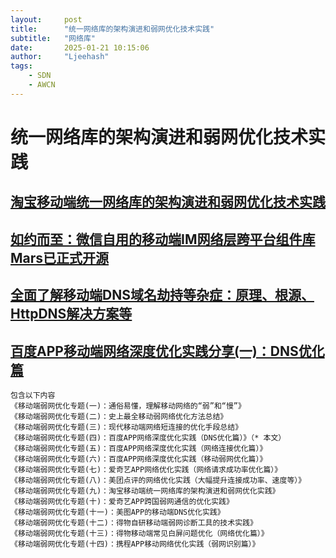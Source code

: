 ```yaml
---
layout:     post
title:      "统一网络库的架构演进和弱网优化技术实践"
subtitle:   "网络库"
date:       2025-01-21 10:15:06
author:     "Ljeehash"
tags:
    - SDN
    - AWCN
---
```





# 统一网络库的架构演进和弱网优化技术实践

## [淘宝移动端统一网络库的架构演进和弱网优化技术实践](https://cloud.tencent.com/developer/article/2346710)

## [如约而至：微信自用的移动端IM网络层跨平台组件库Mars已正式开源](http://www.52im.net/thread-4359-1-1.html)

## [全面了解移动端DNS域名劫持等杂症：原理、根源、HttpDNS解决方案等](http://www.52im.net/thread-2121-1-1.html)

## [百度APP移动端网络深度优化实践分享(一)：DNS优化篇](http://www.52im.net/thread-2472-1-1.html)

```
包含以下内容
《移动端弱网优化专题(一)：通俗易懂，理解移动网络的“弱”和“慢”》
《移动端弱网优化专题(二)：史上最全移动弱网络优化方法总结》
《移动端弱网优化专题(三)：现代移动端网络短连接的优化手段总结》
《移动端弱网优化专题(四)：百度APP网络深度优化实践（DNS优化篇）》（* 本文）
《移动端弱网优化专题(五)：百度APP网络深度优化实践（网络连接优化篇）》
《移动端弱网优化专题(六)：百度APP网络深度优化实践（移动弱网优化篇）》
《移动端弱网优化专题(七)：爱奇艺APP网络优化实践（网络请求成功率优化篇）》
《移动端弱网优化专题(八)：美团点评的网络优化实践（大幅提升连接成功率、速度等）》
《移动端弱网优化专题(九)：淘宝移动端统一网络库的架构演进和弱网优化实践》
《移动端弱网优化专题(十)：爱奇艺APP跨国弱网通信的优化实践》
《移动端弱网优化专题(十一)：美图APP的移动端DNS优化实践》
《移动端弱网优化专题(十二)：得物自研移动端弱网诊断工具的技术实践》
《移动端弱网优化专题(十三)：得物移动端常见白屏问题优化（网络优化篇）》
《移动端弱网优化专题(十四)：携程APP移动网络优化实践（弱网识别篇）》

```
